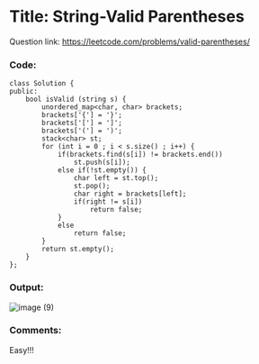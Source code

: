 # Title: String-Valid Parentheses

Question link: https://leetcode.com/problems/valid-parentheses/

### Code:

```
class Solution {
public:
    bool isValid (string s) {
        unordered_map<char, char> brackets;
        brackets['{'] = '}';
        brackets['['] = ']';
        brackets['('] = ')';
        stack<char> st;
        for (int i = 0 ; i < s.size() ; i++) {
            if(brackets.find(s[i]) != brackets.end())
                st.push(s[i]);
            else if(!st.empty()) {
                char left = st.top();
                st.pop();
                char right = brackets[left];
                if(right != s[i])
                    return false;
            }
            else
                return false;
        }
        return st.empty();
    }
};
```

### Output:
![image (9)](https://user-images.githubusercontent.com/64562764/121533962-665afa00-ca1e-11eb-9b13-bb566bfa11d2.png)

### Comments:
Easy!!!
